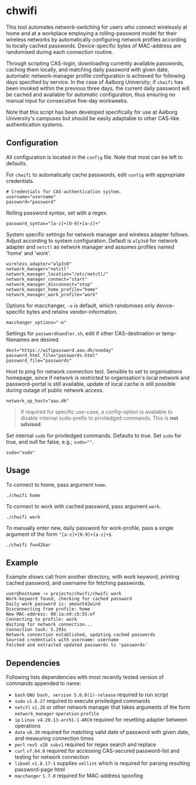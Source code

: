 # chwifi
This tool automates network-switching for users who connect wirelessly at home and at a workplace employing a rolling-password model for their wireless networks by automatically configuring network profiles according to locally cached passwords. Device-specific bytes of MAC-address are randomised during each connection routine. 

Through scripting CAS-login, downloading currently available passwords, caching them locally, and matching daily password with given date, automatic network-manager profile configuration is achieved for following days specified by service. 
In the case of Aalborg University; if `chwifi` has been invoked within the previous three days, the current daily password will be cached and available for automatic configuration, thus ensuring no manual input for consecutive five-day workweeks.

Note that this script has been developed specifically for use at Aalborg University's campuses but should be easily adaptable to other CAS-like authentication systems.

## Configuration
All configuration is located in the `config` file. Note that most can be left to defaults. 

For `chwifi` to automatically cache passwords, edit `config` with appropriate credentials.
```shell
# Credentials for CAS-authentication system.
username="username"
password="password"
```

Rolling password syntax, set with a regex.
```shell
password_syntax="[a-z]+[0-9]+[a-z]+"
```

System specific settings for network manager and wireless adapter follows. Adjust according to system configuration. Default is `wlp3s0` for network adapter and `netctl` as network manager and assumes profiles named 'home' and 'work'.
```shell
wireless_adapter="wlp3s0"
network_manager="netctl"
network_manager_location="/etc/netctl/"
network_manager_connect="start"
network_manager_disconnect="stop"
network_manager_home_profile="home"
network_manager_work_profile="work"
```

Options for macchanger, `-e` is default, which randomises only device-specific bytes and retains vendor-information.
```shell
macchanger_options="-e"
```

Settings for `passwordhandler.sh`, edit if other CAS-destination or temp-filenames are desired.
```shell
dest="https://wifipassword.aau.dk/oneday"
password_html_file="passwords.html"
password_file="passwords"
```

Host to ping for network connection test. Sensible to set to organisations homepage, since if network is restricted to organisation's local network and password-portal is still available, update of local cache is still possible during outage of public network access.
```shell
network_up_host="aau.dk"
```

> If required for specific use-case, a config-option is available to disable internal sudo-prefix to priviledged commands. This is **not advised**.

Set internal `sudo` for priviledged commands. Defaults to true. Set `sudo` for true, and null for false, e.g.; `sudo=""`.
```shell
sudo="sudo"
```

## Usage
To connect to home, pass argument `home`.
```shell
./chwifi home
```

To connect to work with cached password, pass argument `work`.
```shell
./chwifi work
```

To manually enter new, daily password for work-profile, pass a single argument of the form `^[a-z]+[0-9]+[a-z]+$`.
```shell
./chwifi foo42bar
```

## Example
Example shows call from another directory, with work keyword, printing cached password, and username for fetching passwords.
```
user@hostname ~> projects/chwifi/chwifi work
Work-keyword found, checking for cached password
Daily work password is: amount42wind
Disconnecting from profile: home
New MAC-address: 00:1a:e9:cb:55:ef 
Connecting to profile: work
Waiting for network connection...
Connection took: 5.293s
Network connection established, updating cached passwords
Sourced credentials with username: username
Fetched and extracted updated passwords to 'passwords'
```

## Dependencies
Following lists dependencies with most recently tested version of commands appended to name:
- `bash` `GNU bash, version 5.0.0(1)-release` required to run script
- `sudo` `v1.8.27` required to execute priviledged commands
- `netctl` `v1.20` or other network manager that takes arguments of the form `network_manager` `operation` `profile`
- `ip` `Linux v4.20.13-arch1-1-ARCH` required for resetting adapter between operations
- `date` `v8.30` required for matching valid date of password with given date, and measuring connection times
- `perl` `rev5 v28 subv1` required for regex search and replace
- `curl` `v7.64.0` required for accessing CAS-secured password-list and testing for network connection
- `libxml` `v1.8.17-1` supplies `xmllint` which is required for parsing resulting password-page html
- `macchanger` `1.7.0` required for MAC-address spoofing

